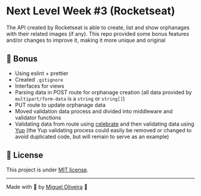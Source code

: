# Next Level Week #3 (Rocketseat)

The API created by Rocketseat is able to create, list and show orphanages with their related images (if any). This repo provided some bonus features and/or changes to improve it, making it more unique and original

## 🎊 Bonus

* Using eslint + prettier
* Created `.gitignore`
* Interfaces for views
* Parsing data in POST route for orphanage creation (all data provided by `multipart/form-data` is a `string` or `string[]`)
* PUT route to update orphanage data
* Moved validation data process and divided into middleware and validator functions
* Validating data from route using [celebrate](https://github.com/arb/celebrate) and then validating data using [Yup](https://github.com/jquense/yup) (the Yup validating process could easily be removed or changed to avoid duplicated code, but will remain to serve as an example)

## 📝 License

This project is under [MIT license](/LICENSE).

---

Made with 💖 by [Miguel Oliveira](https://github.com/miguelsoliv) 👋
